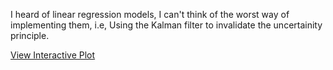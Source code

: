 I heard of linear regression models, I can't think of the worst way of implementing them, i.e, Using the Kalman filter to invalidate the uncertainity principle. 



[View Interactive Plot](https://mbithuka.github.io/what-gives/stock_sentiment_plot.html)
